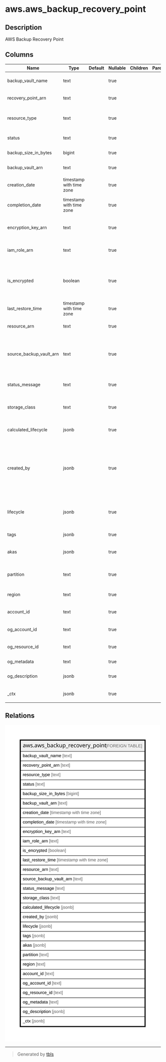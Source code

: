 # aws.aws_backup_recovery_point

## Description

AWS Backup Recovery Point

## Columns

| Name | Type | Default | Nullable | Children | Parents | Comment |
| ---- | ---- | ------- | -------- | -------- | ------- | ------- |
| backup_vault_name | text |  | true |  |  | The name of a logical container where backups are stored. |
| recovery_point_arn | text |  | true |  |  | An ARN that uniquely identifies a recovery point. |
| resource_type | text |  | true |  |  | The type of Amazon Web Services resource to save as a recovery point. |
| status | text |  | true |  |  | A status code specifying the state of the recovery point. |
| backup_size_in_bytes | bigint |  | true |  |  | The size, in bytes, of a backup. |
| backup_vault_arn | text |  | true |  |  | An ARN that uniquely identifies a backup vault. |
| creation_date | timestamp with time zone |  | true |  |  | The date and time that a recovery point is created. |
| completion_date | timestamp with time zone |  | true |  |  | The date and time that a job to create a recovery point is completed. |
| encryption_key_arn | text |  | true |  |  | The server-side encryption key used to protect your backups. |
| iam_role_arn | text |  | true |  |  | Specifies the IAM role ARN used to create the target recovery point. |
| is_encrypted | boolean |  | true |  |  | A Boolean value that is returned as TRUE if the specified recovery point is encrypted, or FALSE if the recovery point is not encrypted. |
| last_restore_time | timestamp with time zone |  | true |  |  | The date and time that a recovery point was last restored. |
| resource_arn | text |  | true |  |  | An ARN that uniquely identifies a saved resource. |
| source_backup_vault_arn | text |  | true |  |  | An Amazon Resource Name (ARN) that uniquely identifies the source vault where the resource was originally backed up in. |
| status_message | text |  | true |  |  | A status message explaining the reason for the recovery point deletion failure. |
| storage_class | text |  | true |  |  | Specifies the storage class of the recovery point. Valid values are WARM or COLD. |
| calculated_lifecycle | jsonb |  | true |  |  | An object containing DeleteAt and MoveToColdStorageAt timestamps. |
| created_by | jsonb |  | true |  |  | Contains identifying information about the creation of a recovery point, including the BackupPlanArn, BackupPlanId, BackupPlanVersion, and BackupRuleId of the backup plan used to create it. |
| lifecycle | jsonb |  | true |  |  | The lifecycle defines when a protected resource is transitioned to cold storage and when it expires. |
| tags | jsonb |  | true |  |  | A map of tags for the resource. |
| akas | jsonb |  | true |  |  | Array of globally unique identifier strings (also known as) for the resource. |
| partition | text |  | true |  |  | The AWS partition in which the resource is located (aws, aws-cn, or aws-us-gov). |
| region | text |  | true |  |  | The AWS Region in which the resource is located. |
| account_id | text |  | true |  |  | The AWS Account ID in which the resource is located. |
| og_account_id | text |  | true |  |  | The Platform Account ID in which the resource is located. |
| og_resource_id | text |  | true |  |  | The unique ID of the resource in opengovernance. |
| og_metadata | text |  | true |  |  | Platform Metadata of the AWS resource. |
| og_description | jsonb |  | true |  |  | The full model description of the resource |
| _ctx | jsonb |  | true |  |  | Steampipe context in JSON form, e.g. connection_name. |

## Relations

![er](aws.aws_backup_recovery_point.svg)

---

> Generated by [tbls](https://github.com/k1LoW/tbls)
